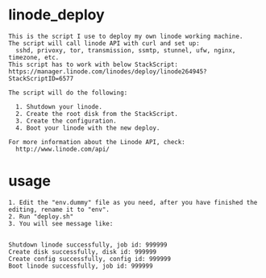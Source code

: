 linode_deploy
=============
    This is the script I use to deploy my own linode working machine.
    The script will call linode API with curl and set up: 
      sshd, privoxy, tor, transmission, ssmtp, stunnel, ufw, nginx, timezone, etc.
    This script has to work with below StackScript:
    https://manager.linode.com/linodes/deploy/linode264945?StackScriptID=6577

    The script will do the following:

      1. Shutdown your linode.
      2. Create the root disk from the StackScript.
      3. Create the configuration.
      4. Boot your linode with the new deploy.

    For more information about the Linode API, check:
      http://www.linode.com/api/

usage
=============
    1. Edit the "env.dummy" file as you need, after you have finished the editing, rename it to "env".
    2. Run "deploy.sh" 
    3. You will see message like:


    Shutdown linode successfully, job id: 999999
    Create disk successfully, disk id: 999999
    Create config successfully, config id: 999999
    Boot linode successfully, job id: 999999



